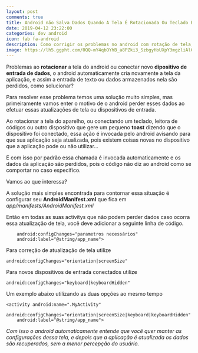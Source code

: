```yaml
---
layout: post
comments: true
title: Android não Salva Dados Quando A Tela É Rotacionada Ou Teclado É Conectado
date: 2019-04-12 23:22:00
categories: dev android
icon: fab fa-android
description: Como corrigir os problemas no android com rotação de tela, ou alterações nas entradas de teclado como leitoras de códigos de barras e outros equipamentos conectados  ...
image: https://lh5.ggpht.com/0QQ-mY4qbOYhB_a8PZki3_SzbgyHoUXpY3mgzliAlC6mOt18DxFJc5J28JixSoLdpeI
---
```



Problemas ao **rotacionar** a tela do android ou conectar novo **dipositivo de entrada de dados**, o android automaticamente cria novamente a tela da aplicação, e assim a entrada de texto ou dados armazenados nela são perdidos, como solucionar?  

Para resolver esse problema temos uma solução muito simples, mas primeiramente vamos enter o motivo de o android perder esses dados ao efetuar essas atualizações de tela ou dispositivos de entrada.  

Ao rotacionar a tela do aparelho, ou conectando um teclado, leitora de códigos ou outro dispositivo que gere um pequeno **toast** dizendo que o dispositivo foi conectado, essa ação é invocada pelo android avisando para que sua aplicação seja atualizada, pois existem coisas novas no dispositivo que a aplicação pode ou não utilizar...

E com isso por padrão essa chamada é invocada automaticamente e os dados da aplicação são perdidos, pois o código não diz ao android como se comportar no caso especifico.  

 Vamos ao que interessa?  

 A solução mais simples encontrada para contornar essa situação é configurar seu **AndroidManifest.xml** que fica em *app/manifests/AndroidManifest.xml*  

 Então em todas as suas activitys que não podem perder dados caso ocorra essa atualização de tela, você deve adicionar a seguinte linha de código.  


```     <activity android:name=".MyActivity"
    android:configChanges="parametros necessários"
    android:label="@string/app_name">
```  
  

Para  correção de atualização de tela utilize  

```
android:configChanges="orientation|screenSize"
```  

Para novos dispositivos de entrada conectados utilize  

```
android:configChanges="keyboard|keyboardHidden"
```  

Um exemplo abaixo utilizando as duas opções ao mesmo tempo

```
<activity android:name=".MyActivity"
    android:configChanges="orientation|screenSize|keyboard|keyboardHidden"
    android:label="@string/app_name">
```   

*Com isso o android automaticamente entende que você quer manter as configurações dessa tela, e depois que a aplicação é atualizada os dados são recuperados, sem a menor percepção do usuário.*
